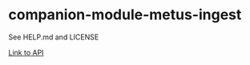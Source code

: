 # companion-module-metus-ingest
See HELP.md and LICENSE

[Link to API](https://metuskb.atlassian.net/wiki/spaces/INGEST/pages/5275821/INGEST+API+-+Socket+Commands)
